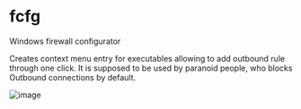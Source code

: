 # fcfg
Windows firewall configurator

Creates context menu entry for executables allowing to add outbound rule through one click.
It is supposed to be used by paranoid people, who blocks Outbound connections by default.

![image](https://user-images.githubusercontent.com/86890989/124369678-2ed71a80-dc77-11eb-817d-36bbfe2eb078.png)
